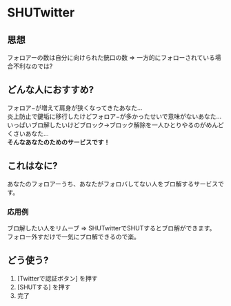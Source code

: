 # SHUTwitter

## 思想
フォロアーの数は自分に向けられた銃口の数 => 一方的にフォローされている場合不利なのでは?

## どんな人におすすめ?
フォロア−が増えて肩身が狭くなってきたあなた…  
炎上防止で鍵垢に移行したけどフォロア−が多かったせいで意味がないあなた…  
いっぱいブロ解したいけどブロック→ブロック解除を一人ひとりやるのがめんどくさいあなた…  
**そんなあなたのためのサービスです！**  

## これはなに?
あなたのフォロアーうち、あなたがフォロバしてない人をブロ解するサービスです。

### 応用例
ブロ解したい人をリムーブ => SHUTwitterでSHUTするとブロ解ができます。  
フォロー外すだけで一気にブロ解できるので楽。

## どう使う?
1. [Twitterで認証ボタン] を押す
1. [SHUTする] を押す
1. 完了

